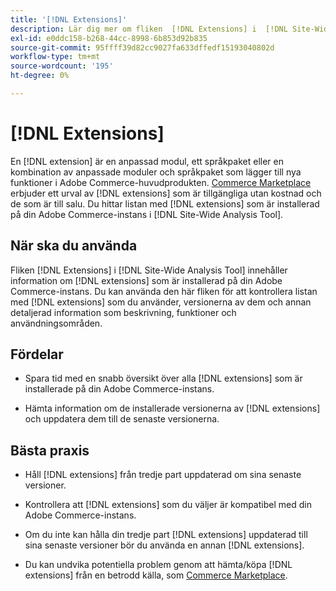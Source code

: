 ```yaml
---
title: '[!DNL Extensions]'
description: Lär dig mer om fliken  [!DNL Extensions] i  [!DNL Site-Wide Analysis Tool] när du ska använda den, dess fördelar och bästa praxis.
exl-id: e0ddc158-b268-44cc-8998-6b853d92b835
source-git-commit: 95ffff39d82cc9027fa633dffedf15193040802d
workflow-type: tm+mt
source-wordcount: '195'
ht-degree: 0%

---
```


# [!DNL Extensions]

En [!DNL extension] är en anpassad modul, ett språkpaket eller en kombination av anpassade moduler och språkpaket som lägger till nya funktioner i Adobe Commerce-huvudprodukten. [Commerce Marketplace](https://marketplace.magento.com/extensions.html) erbjuder ett urval av [!DNL extensions] som är tillgängliga utan kostnad och de som är till salu. Du hittar listan med [!DNL extensions] som är installerad på din Adobe Commerce-instans i [!DNL Site-Wide Analysis Tool].

## När ska du använda

Fliken [!DNL Extensions] i [!DNL Site-Wide Analysis Tool] innehåller information om [!DNL extensions] som är installerad på din Adobe Commerce-instans. Du kan använda den här fliken för att kontrollera listan med [!DNL extensions] som du använder, versionerna av dem och annan detaljerad information som beskrivning, funktioner och användningsområden.

## Fördelar

* Spara tid med en snabb översikt över alla [!DNL extensions] som är installerade på din Adobe Commerce-instans.

* Hämta information om de installerade versionerna av [!DNL extensions] och uppdatera dem till de senaste versionerna.

## Bästa praxis

* Håll [!DNL extensions] från tredje part uppdaterad om sina senaste versioner.

* Kontrollera att [!DNL extensions] som du väljer är kompatibel med din Adobe Commerce-instans.

* Om du inte kan hålla din tredje part [!DNL extensions] uppdaterad till sina senaste versioner bör du använda en annan [!DNL extensions].

* Du kan undvika potentiella problem genom att hämta/köpa [!DNL extensions] från en betrodd källa, som [Commerce Marketplace](https://marketplace.magento.com/extensions.html).
